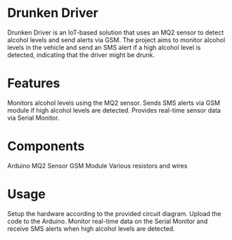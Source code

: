 # Drunken Driver
Drunken Driver is an IoT-based solution that uses an MQ2 sensor to detect alcohol levels and send alerts via GSM. The project aims to monitor alcohol levels in the vehicle and send an SMS alert if a high alcohol level is detected, indicating that the driver might be drunk.

# Features
Monitors alcohol levels using the MQ2 sensor.
Sends SMS alerts via GSM module if high alcohol levels are detected.
Provides real-time sensor data via Serial Monitor.

# Components
Arduino
MQ2 Sensor
GSM Module
Various resistors and wires

# Usage
Setup the hardware according to the provided circuit diagram.
Upload the code to the Arduino.
Monitor real-time data on the Serial Monitor and receive SMS alerts when high alcohol levels are detected.

